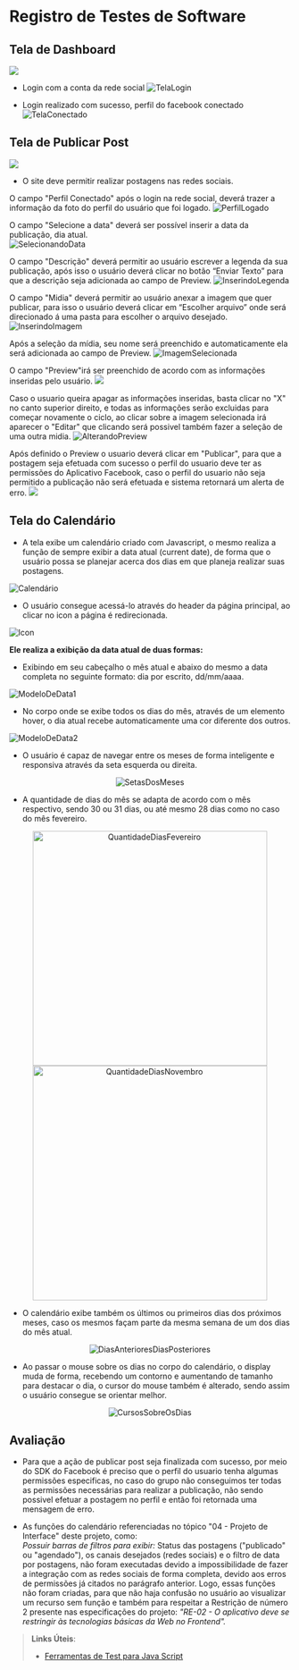# Registro de Testes de Software
## Tela de Dashboard
![](img/teladeinicio.JPG)

* Login com a conta da rede social 
![TelaLogin](img/teladashboard)

* Login realizado com sucesso, perfil do facebook conectado
![TelaConectado](img/telaFacebookConectado.png)

## Tela de Publicar Post
![](img/TelaPublicarPost.JPG)

* O site deve permitir realizar postagens nas redes sociais. 

O campo "Perfil Conectado" após o login na rede social, deverá trazer a informação da foto do perfil do usuário que foi logado.
 ![PerfilLogado](img/perfilConectado.png)
 
O campo "Selecione a data" deverá ser possível inserir a data da publicação, dia atual.  
 ![SelecionandoData](img/selecioneData.png)
 
O campo "Descrição" deverá permitir ao usuário escrever a legenda da sua publicação, após isso o usuário deverá clicar no botão “Enviar Texto” para que a descrição seja adicionada ao campo de Preview. 
![InserindoLegenda](img/descricao.png)

O campo "Midia" deverá permitir ao usuário anexar a imagem que quer publicar, para isso o usuário deverá clicar em “Escolher arquivo” onde será direcionado á uma pasta para escolher o arquivo desejado.
![InserindoImagem](img/midia.png)

Após a seleção da mídia, seu nome será preenchido e automaticamente ela será adicionada ao campo de Preview. 
![ImagemSelecionada](img/ImagemSelecionada.png)

O campo "Preview"irá ser preenchido de acordo com as informações inseridas pelo usuário.
![](img/Preview.PNG)


Caso o usuario queira apagar as informações inseridas, basta clicar no "X" no canto superior direito, e todas as informações serão excluidas para começar novamente o ciclo, ao clicar sobre a imagem selecionada irá aparecer o "Editar" que clicando será possivel também fazer a seleção de uma outra midia.
![AlterandoPreview](img/alteracaoPreview.png)

Após definido o Preview o usuario deverá clicar em "Publicar", para que a postagem seja efetuada com sucesso o perfil do usuario deve ter as permissões do Aplicativo Facebook, caso o perfil do usuario não seja permitido a publicação não será efetuada e sistema retornará um alerta de erro.
![](img/PermissaoNegada.PNG)


## Tela do Calendário
- A tela exibe um calendário criado com Javascript, o mesmo realiza a função de sempre exibir a data atual (current date), de forma que o usuário possa se planejar acerca dos dias em que planeja realizar suas postagens.

![Calendário](img/principal.jpg)

- O usuário consegue acessá-lo através do header da página principal, ao clicar no icon a página é redirecionada.

![Icon](img/icon.jpg)

**Ele realiza a exibição da data atual de duas formas:**
- Exibindo em seu cabeçalho o mês atual e abaixo do mesmo a data completa no seguinte formato: dia por escrito, dd/mm/aaaa.

![ModeloDeData1](img/data1.jpg)

- No corpo onde se exibe todos os dias do mês, através de um elemento hover, o dia atual recebe automaticamente uma cor diferente dos outros.

![ModeloDeData2](img/data2.jpg)

- O usuário é capaz de navegar entre os meses de forma inteligente e responsiva através da seta esquerda ou direita. 

<p align="center">
 <img src="img/setas.jpg" alt="SetasDosMeses">
</p>
 
- A quantidade de dias do mês se adapta de acordo com o mês respectivo, sendo 30 ou 31 dias, ou até mesmo 28 dias como no caso do mês fevereiro.

<p align="center">
 <img src="img/diasfevereiro.jpg" width="420" height="420" alt="QuantidadeDiasFevereiro"> <img src="img/diasnovembro.jpg" width="420" height="420" alt="QuantidadeDiasNovembro">
</p>

- O calendário exibe também os últimos ou primeiros dias dos próximos meses, caso os mesmos façam parte da mesma semana de um dos dias do mês atual.

<p align="center">
 <img src="img/diasanteriores.diasposteriores.jpg" alt="DiasAnterioresDiasPosteriores">
</p>

- Ao passar o mouse sobre os dias no corpo do calendário, o display muda de forma, recebendo um contorno e aumentando de tamanho para destacar o dia, o cursor do mouse também é alterado, sendo assim o usuário consegue se orientar melhor.

<p align="center">
 <img src="img/hover.diaselecionado.jpg" alt="CursosSobreOsDias">
</p>


## Avaliação

- Para que a ação de publicar post seja finalizada com sucesso, por meio do SDK do Facebook é preciso que o perfil do usuario tenha algumas permissões especificas, no caso do grupo não conseguimos ter todas as permissões necessárias para realizar a publicação, não sendo possivel efetuar a postagem no perfil e então foi retornada uma mensagem de erro.

- As funções do calendário referenciadas no tópico "04 - Projeto de Interface" deste projeto, como:<br>
*Possuir barras de filtros para exibir:* Status das postagens ("publicado" ou "agendado"), os canais desejados (redes sociais) e o filtro de data por postagens, não foram executadas  devido a impossibilidade de fazer a integração com as redes sociais de forma completa, devido aos erros de permissões já citados no parágrafo anterior.
Logo, essas funções não foram criadas, para que não haja confusão no usuário ao visualizar um recurso sem função e também para respeitar a Restrição de número 2 presente nas especificações do projeto: *"RE-02 - O aplicativo deve se restringir às tecnologias básicas da Web no Frontend".*

> **Links Úteis**:
> - [Ferramentas de Test para Java Script](https://geekflare.com/javascript-unit-testing/)
